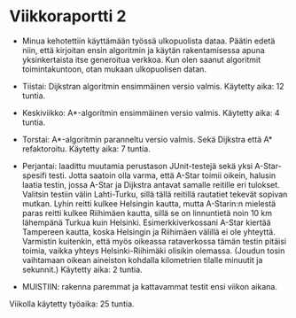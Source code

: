 # Viikkoraportti 2

* Minua kehotettiin käyttämään työssä ulkopuolista dataa. Päätin edetä niin, että kirjoitan ensin algoritmin ja käytän rakentamisessa apuna yksinkertaista itse generoitua verkkoa. Kun olen saanut algoritmit toimintakuntoon, otan mukaan ulkopuolisen datan.

* Tiistai: Dijkstran algoritmin ensimmäinen versio valmis. Käytetty aika: 12 tuntia.

* Keskiviikko: A*-algoritmin ensimmäinen versio valmis. Käytetty aika: 4 tuntia.

* Torstai: A*-algoritmin paranneltu versio valmis. Sekä Dijkstra että A\* refaktoroitu. Käytetty aika: 7 tuntia.

* Perjantai: laadittu muutamia perustason JUnit-testejä sekä yksi A-Star-spesifi testi. Jotta saatoin olla varma, että A-Star toimii oikein, halusin laatia testin, jossa A-Star ja Dijkstra antavat samalle reitille eri tulokset. Valitsin testiin välin Lahti-Turku, sillä tällä reitillä rautatiet tekevät sopivan mutkan. Lyhin reitti kulkee Helsingin kautta, mutta A-Starin:n mielestä paras reitti kulkee Riihimäen kautta, sillä se on linnuntietä noin 10 km lähempänä Turkua kuin Helsinki. Esimerkkiverkossani A-Star kiertää Tampereen kautta, koska Helsingin ja Riihimäen välillä ei ole yhteyttä. Varmistin kuitenkin, että myös oikeassa rataverkossa tämän testin pitäisi toimia, vaikka yhteys Helsinki-Riihimäki olisikin olemassa. (Joudun tosin vaihtamaan oikean aineiston kohdalla kilometrien tilalle minuutit ja sekunnit.) Käytetty aika: 2 tuntia.

* MUISTIIN: rakenna paremmat ja kattavammat testit ensi viikon aikana.

Viikolla käytetty työaika: 25 tuntia.
